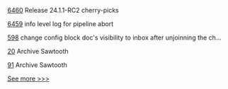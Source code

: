 
[6460](https://github.com/hyperledger/besu/pull/6460) Release 24.1.1-RC2 cherry-picks

[6459](https://github.com/hyperledger/besu/pull/6459) info level log for pipeline abort

[598](https://github.com/hyperledger-labs/fabric-operations-console/pull/598) change config block doc's visibility to inbox after unjoinning the ch…

[20](https://github.com/hyperledger/sawtooth-sdk-swift/pull/20) Archive Sawtooth

[91](https://github.com/hyperledger/sawtooth-sdk-rust/pull/91) Archive Sawtooth


[See more >>>](https://start-here.hyperledger.org/pull-requests)
